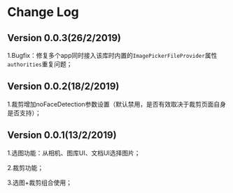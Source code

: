 # Change Log

## Version 0.0.3(26/2/2019)

1.Bugfix：修复多个app同时接入该库时内置的`ImagePickerFileProvider`属性`authorities`重复问题；

## Version 0.0.2(18/2/2019)

1.裁剪增加noFaceDetection参数设置（默认禁用，是否有效取决于裁剪页面自身是否支持）；

## Version 0.0.1(13/2/2019)

1.选图功能：从相机、图库UI、文档UI选择图片；

2.裁剪功能；

3.选图+裁剪组合使用；